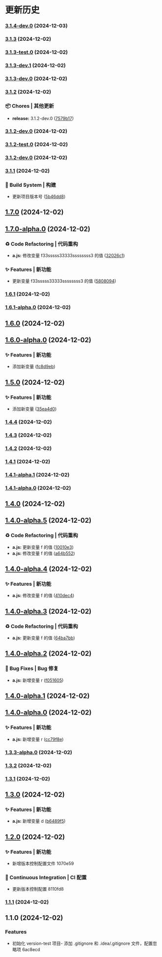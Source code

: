 # 更新历史 


### [3.1.4-dev.0](https://github.com/spark-hou/version-test/compare/v3.1.3...v3.1.4-dev.0) (2024-12-03)

### [3.1.3](https://github.com/spark-hou/version-test/compare/v3.1.3-test.0...v3.1.3) (2024-12-02)

### [3.1.3-test.0](https://github.com/spark-hou/version-test/compare/v3.1.3-dev.1...v3.1.3-test.0) (2024-12-02)

### [3.1.3-dev.1](https://github.com/spark-hou/version-test/compare/v3.1.3-dev.0...v3.1.3-dev.1) (2024-12-02)

### [3.1.3-dev.0](https://github.com/spark-hou/version-test/compare/v3.1.2...v3.1.3-dev.0) (2024-12-02)

### [3.1.2](https://github.com/spark-hou/version-test/compare/v3.1.2-test.0...v3.1.2) (2024-12-02)


### 📦 Chores | 其他更新

* **release:** 3.1.2-dev.0 ([7579b17](https://github.com/spark-hou/version-test/commit/7579b17d07d68eddb164f432d18bc99f8b2d8223))

### [3.1.2-dev.0](https://github.com/spark-hou/version-test/compare/v3.1.2-test.0...v3.1.2-dev.0) (2024-12-02)

### [3.1.2-test.0](https://github.com/spark-hou/version-test/compare/v3.1.2-dev.0...v3.1.2-test.0) (2024-12-02)

### [3.1.2-dev.0](https://github.com/spark-hou/version-test/compare/v3.1.1...v3.1.2-dev.0) (2024-12-02)

### [3.1.1](https://github.com/spark-hou/version-test/compare/v1.7.0...v3.1.1) (2024-12-02)

### 👷‍ Build System | 构建

* 更新项目版本号 ([5b46dd8](https://github.com/spark-hou/version-test/commit/5b46dd8de29194b10b3a0b06d960fc252f35c8b3))

## [1.7.0](https://github.com/spark-hou/version-test/compare/v1.7.0-alpha.0...v1.7.0) (2024-12-02)

## [1.7.0-alpha.0](https://github.com/spark-hou/version-test/compare/v1.6.1...v1.7.0-alpha.0) (2024-12-02)

### ♻ Code Refactoring | 代码重构

* **a.js:** 修改变量 f33sssss33333ssssssss3
  的值 ([32026c1](https://github.com/spark-hou/version-test/commit/32026c135a7aebf4e9858fb8f766963a0e885dc6))

### ✨ Features | 新功能

* 更新变量 f33sssss33333ssssssss3
  的值 ([5808094](https://github.com/spark-hou/version-test/commit/5808094396f2f266cea9c816ac008168a2adb22d))

### [1.6.1](https://github.com/spark-hou/version-test/compare/v1.6.1-alpha.0...v1.6.1) (2024-12-02)

### [1.6.1-alpha.0](https://github.com/spark-hou/version-test/compare/v1.6.0...v1.6.1-alpha.0) (2024-12-02)

## [1.6.0](https://github.com/spark-hou/version-test/compare/v1.6.0-alpha.0...v1.6.0) (2024-12-02)

## [1.6.0-alpha.0](https://github.com/spark-hou/version-test/compare/v1.5.0...v1.6.0-alpha.0) (2024-12-02)

### ✨ Features | 新功能

* 添加新变量 ([fc8d9eb](https://github.com/spark-hou/version-test/commit/fc8d9eb0968739d6cac1c31017e929ab644f8e92))

## [1.5.0](https://github.com/spark-hou/version-test/compare/v1.4.4...v1.5.0) (2024-12-02)

### ✨ Features | 新功能

* 添加新变量 ([35ea4d0](https://github.com/spark-hou/version-test/commit/35ea4d076f71e842c6ef0949c8795911b1f1cbce))

### [1.4.4](https://github.com/spark-hou/version-test/compare/v1.4.3...v1.4.4) (2024-12-02)

### [1.4.3](https://github.com/spark-hou/version-test/compare/v1.4.2...v1.4.3) (2024-12-02)

### [1.4.2](https://github.com/spark-hou/version-test/compare/v1.4.1...v1.4.2) (2024-12-02)

### [1.4.1](https://github.com/spark-hou/version-test/compare/v1.4.1-alpha.1...v1.4.1) (2024-12-02)

### [1.4.1-alpha.1](https://github.com/spark-hou/version-test/compare/v1.4.1-alpha.0...v1.4.1-alpha.1) (2024-12-02)

### [1.4.1-alpha.0](https://github.com/spark-hou/version-test/compare/v1.4.0...v1.4.1-alpha.0) (2024-12-02)

## [1.4.0](https://github.com/spark-hou/version-test/compare/v1.4.0-alpha.5...v1.4.0) (2024-12-02)

## [1.4.0-alpha.5](https://github.com/spark-hou/version-test/compare/v1.4.0-alpha.4...v1.4.0-alpha.5) (2024-12-02)

### ♻ Code Refactoring | 代码重构

* **a.js:** 更新变量 f
  的值 ([10010e3](https://github.com/spark-hou/version-test/commit/10010e33e203764492d9696a180f8cd673c81797))
* **a.js:** 修改变量 f
  的值 ([a64b552](https://github.com/spark-hou/version-test/commit/a64b5520206003c63502fe03872909de5c01571f))

## [1.4.0-alpha.4](https://github.com/spark-hou/version-test/compare/v1.4.0-alpha.3...v1.4.0-alpha.4) (2024-12-02)

### ✨ Features | 新功能

* **a.js:** 修改变量 f
  的值 ([410dec4](https://github.com/spark-hou/version-test/commit/410dec4eb24f8fa4666b9ffa0dc6e89d850e08d8))

## [1.4.0-alpha.3](https://github.com/spark-hou/version-test/compare/v1.4.0-alpha.2...v1.4.0-alpha.3) (2024-12-02)

### ♻ Code Refactoring | 代码重构

* **a.js:** 更新变量 f
  的值 ([64ba7bb](https://github.com/spark-hou/version-test/commit/64ba7bb4a9200f180bc5feba659a2346b469683c))

## [1.4.0-alpha.2](https://github.com/spark-hou/version-test/compare/v1.4.0-alpha.1...v1.4.0-alpha.2) (2024-12-02)

### 🐛 Bug Fixes | Bug 修复

* **a.js:** 新增变量
  r ([f051605](https://github.com/spark-hou/version-test/commit/f0516052b6632adb9fa3ce3e82bb3159032cfdf2))

## [1.4.0-alpha.1](https://github.com/spark-hou/version-test/compare/v1.4.0-alpha.0...v1.4.0-alpha.1) (2024-12-02)

## [1.4.0-alpha.0](https://github.com/spark-hou/version-test/compare/v1.3.3-alpha.0...v1.4.0-alpha.0) (2024-12-02)

### ✨ Features | 新功能

* **a.js:** 新增变量
  r ([cc79f8e](https://github.com/spark-hou/version-test/commit/cc79f8e05e58f87b5ffc6eeaa63fb68c2ad6821f))

### [1.3.3-alpha.0](https://github.com/spark-hou/version-test/compare/v1.3.2...v1.3.3-alpha.0) (2024-12-02)

### [1.3.2](https://github.com/spark-hou/version-test/compare/v1.3.1...v1.3.2) (2024-12-02)

### [1.3.1](https://github.com/spark-hou/version-test/compare/v1.3.0...v1.3.1) (2024-12-02)

## [1.3.0](https://github.com/spark-hou/version-test/compare/v1.2.0...v1.3.0) (2024-12-02)

### ✨ Features | 新功能

* **a.js:** 新增变量
  d ([b6489f5](https://github.com/spark-hou/version-test/commit/b6489f50eb711761d39313249eb27f927f812679))

## [1.2.0](///compare/v1.1.1...v1.2.0) (2024-12-02)

### ✨ Features | 新功能

* 新增版本控制配置文件 1070e59

### 🔧 Continuous Integration | CI 配置

* 更新版本控制配置 8110fd8

### [1.1.1](///compare/v1.1.0...v1.1.1) (2024-12-02)

## 1.1.0 (2024-12-02)

### Features

* 初始化 version-test 项目- 添加 .gitignore 和 .idea/.gitignore 文件，配置忽略项 6ac8ecd
